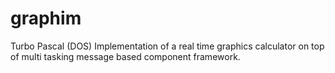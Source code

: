 # graphim
Turbo Pascal (DOS) Implementation of a real time graphics calculator on top of multi tasking message based component framework.
